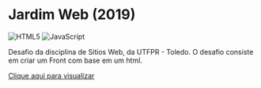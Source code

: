 # **Jardim Web (2019)**

![HTML5](https://img.shields.io/badge/html5-%23E34F26.svg?style=for-the-badge&logo=html5&logoColor=white)
![JavaScript](https://img.shields.io/badge/javascript-%23323330.svg?style=for-the-badge&logo=javascript&logoColor=%23F7DF1E)

Desafio da disciplina de Sítios Web, da UTFPR - Toledo.
O desafio consiste em criar um Front com base em um html.

[Clique aqui para visualizar](https://43d.github.io/jardim/)